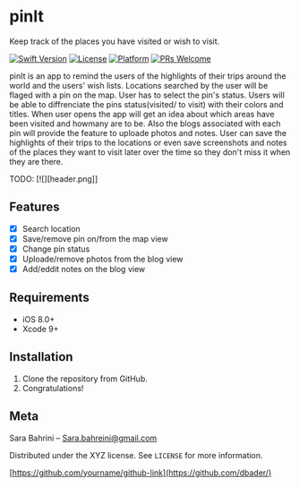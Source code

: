 # pinIt
Keep track of the places you have visited or wish to visit.

[![Swift Version][swift-image]][swift-url]
[![License][license-image]][license-url] 
[![Platform](https://img.shields.io/cocoapods/p/LFAlertController.svg?style=flat)](http://cocoapods.org/pods/LFAlertController)
[![PRs Welcome](https://img.shields.io/badge/PRs-welcome-brightgreen.svg?style=flat-square)](http://makeapullrequest.com)

pinIt is an app to remind the users of the highlights of their trips around the world and the users' wish lists.
Locations searched by the user will be flaged with a pin on the map. User has to select the pin's status. Users will be able to diffrenciate the pins status(visited/ to visit) with their colors and titles. When user opens the app will get an idea about which areas have been visited and howmany are to be. Also the blogs associated with each pin  will provide the feature to uploade photos and notes. User can save the highlights of their trips to the locations or even save screenshots and notes of the places they want to visit later over the time so they don't miss it when they are there.

TODO: [![][header.png]]

## Features 

- [x] Search location
- [x] Save/remove pin on/from the map view
- [x] Change pin status  
- [x] Uploade/remove photos from the blog view 
- [x] Add/eddit notes on the blog view 

## Requirements 

- iOS 8.0+
- Xcode 9+

## Installation 

1. Clone the repository from GitHub. 
2. Congratulations!  


## Meta

Sara Bahrini – Sara.bahreini@gmail.com

Distributed under the XYZ license. See ``LICENSE`` for more information.

[https://github.com/yourname/github-link](https://github.com/dbader/)

[swift-image]:https://img.shields.io/badge/swift-4.2-orange.svg
[swift-url]: https://swift.org/
[license-image]: https://img.shields.io/badge/License-MIT-blue.svg
[license-url]: LICENSE


